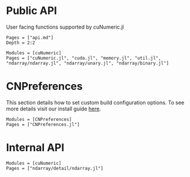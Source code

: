 
# Public API

User facing functions supported by cuNumeric.jl

```@contents
Pages = ["api.md"]
Depth = 2:2
```

```@autodocs
Modules = [cuNumeric]
Pages = ["cuNumeric.jl", "cuda.jl", "memory.jl", "util.jl", "ndarray/ndarray.jl", "ndarray/unary.jl", "ndarray/binary.jl"]
```

# CNPreferences

This section details how to set custom build configuration options. To see more details visit our install guide [here](./install.md).

```@autodocs
Modules = [CNPreferences]
Pages = ["CNPreferences.jl"]
```

# Internal API
```@autodocs
Modules = [cuNumeric]
Pages = ["ndarray/detail/ndarray.jl"]
```